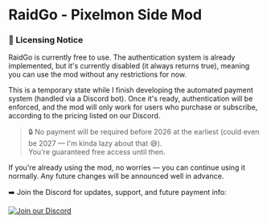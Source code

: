 # RaidGo - Pixelmon Side Mod

### 📝 Licensing Notice

RaidGo is currently free to use.
The authentication system is already implemented, but it's currently disabled (it always returns true), meaning you can use the mod without any restrictions for now.

This is a temporary state while I finish developing the automated payment system (handled via a Discord bot). Once it's ready, authentication will be enforced, and the mod will only work for users who purchase or subscribe, according to the pricing listed on our Discord.

> 🔒 No payment will be required before 2026 at the earliest (could even be 2027 — I'm kinda lazy about that 😅).  
> You're guaranteed free access until then.

If you're already using the mod, no worries — you can continue using it normally. Any future changes will be announced well in advance.

➡️ Join the Discord for updates, support, and future payment info:

[![Join our Discord](https://img.shields.io/badge/Discord-Join%20Us-5865F2?logo=discord&logoColor=white&style=for-the-badge)](https://discord.gg/8ar2wCHfnf)
